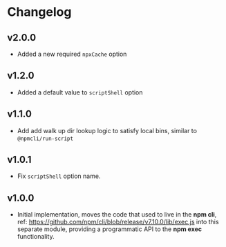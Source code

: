 # Changelog

## v2.0.0

- Added a new required `npxCache` option

## v1.2.0

- Added a default value to `scriptShell` option

## v1.1.0

- Add add walk up dir lookup logic to satisfy local bins,
similar to `@npmcli/run-script`

## v1.0.1

- Fix `scriptShell` option name.

## v1.0.0

- Initial implementation, moves the code that used to live in the **npm cli**,
ref: https://github.com/npm/cli/blob/release/v7.10.0/lib/exec.js into this
separate module, providing a programmatic API to the **npm exec** functionality.


